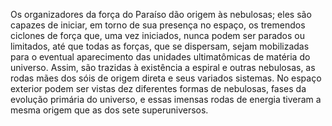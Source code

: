 ﻿Os organizadores da força do Paraíso dão origem às nebulosas; eles são capazes de iniciar, em torno de sua presença no espaço, os tremendos ciclones de força que, uma vez  iniciados, nunca podem ser parados ou limitados, até que todas as forças, que se dispersam, sejam mobilizadas para o eventual aparecimento das unidades ultimatômicas de matéria do universo. Assim, são trazidas à existência a espiral e outras nebulosas, as rodas mães dos sóis de origem direta e seus variados sistemas. No espaço exterior podem ser vistas dez diferentes formas de nebulosas, fases da evolução primária do universo, e essas imensas rodas de energia tiveram a mesma origem que as dos sete superuniversos.
